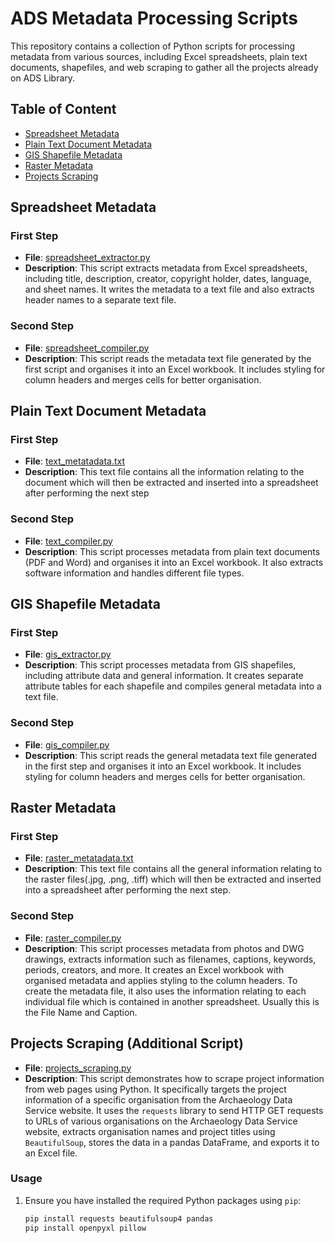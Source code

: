 # ADS Metadata Processing Scripts

This repository contains a collection of Python scripts for processing metadata from various sources, including Excel spreadsheets, plain text documents, shapefiles, and web scraping to gather all the projects already on ADS Library.

## Table of Content
- [Spreadsheet Metadata](spreadsheet_metadata)
- [Plain Text Document Metadata](plain_text_document_metadata)
- [GIS Shapefile Metadata](gis_metadata)
- [Raster Metadata](raster_metadata)
- [Projects Scraping](projects_scraping)

## Spreadsheet Metadata

### First Step

- **File**: [spreadsheet_extractor.py](spreadsheet_metadata)
- **Description**: This script extracts metadata from Excel spreadsheets, including title, description, creator, copyright holder, dates, language, and sheet names. It writes the metadata to a text file and also extracts header names to a separate text file.

### Second Step

- **File**: [spreadsheet_compiler.py](spreadsheet_metadata)
- **Description**: This script reads the metadata text file generated by the first script and organises it into an Excel workbook. It includes styling for column headers and merges cells for better organisation.

## Plain Text Document Metadata

### First Step

- **File**: [text_metatadata.txt](plain_text_document_metadata)
- **Description**: This text file contains all the information relating to the document which will then be extracted and inserted into a spreadsheet after performing the next step

### Second Step

- **File**: [text_compiler.py](plain_text_document_metadata)
- **Description**: This script processes metadata from plain text documents (PDF and Word) and organises it into an Excel workbook. It also extracts software information and handles different file types.

## GIS Shapefile Metadata

### First Step

- **File**: [gis_extractor.py](gis_metadata)
- **Description**: This script processes metadata from GIS shapefiles, including attribute data and general information. It creates separate attribute tables for each shapefile and compiles general metadata into a text file.

### Second Step

- **File**: [gis_compiler.py](gis_metadata)
- **Description**: This script reads the general metadata text file generated in the first step and organises it into an Excel workbook. It includes styling for column headers and merges cells for better organisation.

## Raster Metadata

### First Step

- **File**: [raster_metatadata.txt](raster_metadata)
- **Description**: This text file contains all the general information relating to the raster files(.jpg, .png, .tiff) which will then be extracted and inserted into a spreadsheet after performing the next step.

### Second Step

- **File**: [raster_compiler.py](raster_metadata)
- **Description**: This script processes metadata from photos and DWG drawings, extracts information such as filenames, captions, keywords, periods, creators, and more. It creates an Excel workbook with organised metadata and applies styling to the column headers. To create the metadata file, it also uses the information relating to each individual file which is contained in another spreadsheet. Usually this is the File Name and Caption.


## Projects Scraping (Additional Script)

- **File**: [projects_scraping.py](projects_scraping)
- **Description**: This script demonstrates how to scrape project information from web pages using Python. It specifically targets the project information of a specific organisation from the Archaeology Data Service website. It uses the `requests` library to send HTTP GET requests to URLs of various organisations on the Archaeology Data Service website, extracts organisation names and project titles using `BeautifulSoup`, stores the data in a pandas DataFrame, and exports it to an Excel file.

### Usage

1. Ensure you have installed the required Python packages using `pip`:

   ```bash
   pip install requests beautifulsoup4 pandas
   pip install openpyxl pillow
